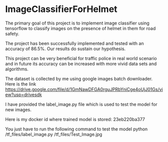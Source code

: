 # ImageClassifierForHelmet
The primary goal of this project is to implement image classifier using tensorflow to classify images on the presence of helmet in them for road safety.

The project has been successfully implemented and tested with an accuracy of 86.5%. Our results do sustain our hypothesis.

This project can be very beneficial for traffic police in real world scenario and in future its accuracy can be increased with more vivid data sets and algorithms.

The dataset is collected by me using google images batch downloader. 
Here is the link https://drive.google.com/file/d/1GmNawDFGA0rguJPRbYniCge4oUjJ01Gs/view?usp=drivesdk

I have provided the label_image.py file which is used to test the model for new images.

Here is my docker id where trained model is stored: 23eb220ba377

You just have to run the following command to test the model
python /tf_files/label_image.py /tf_files/Test_Image.jpg
